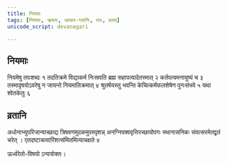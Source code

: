 ```yaml
---
title: नियमाः
tags: [नियमाः, ऋषयः, आचार-ग्लानिः, तपः, व्रतम्]
unicode_script: devanagari

---
```


## नियमाः 
नियमेषु तपःशब्दः १ तदतिक्रमे विद्याकर्म निःस्रवति ब्रह्म सहापत्यादेतस्मात् २ कर्तपत्यमनायुष्यं च ३ तस्मादृषयोऽवरेषु न जायन्ते नियमातिक्रमात् ४ श्रुतर्षयस्तु भवन्ति केचित्कर्मफलशेषेण पुनःसंभवे ५ यथा श्वेतकेतुः ६

## व्रतानि 
अधोनाभ्युपरिजान्वाच्छाद्य त्रिषवणमुदकमुपस्पृशन्न् अनग्निपक्ववृत्तिरच्छायोपगः स्थानासनिकः संवत्सरमेतद्व्रतं चरेत् । एतदष्टाचत्वारिंशत्संमितमित्याचक्षते ४

ऊर्ध्वरेतो-विषयो ऽन्यत्रोक्तः।